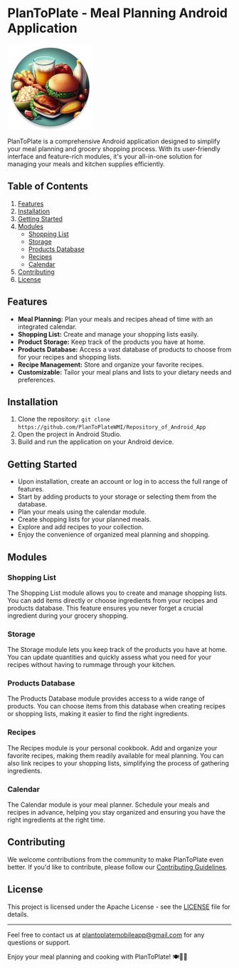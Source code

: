 # PlanToPlate - Meal Planning Android Application

![PlanToPlate Logo](app/src/main/res/mipmap-xxxhdpi/ic_launcher_round.png)

PlanToPlate is a comprehensive Android application designed to simplify your meal planning and grocery shopping process. With its user-friendly interface and feature-rich modules, it's your all-in-one solution for managing your meals and kitchen supplies efficiently.

## Table of Contents

1. [Features](#features)
2. [Installation](#installation)
3. [Getting Started](#getting-started)
4. [Modules](#modules)
    - [Shopping List](#shopping-list)
    - [Storage](#storage)
    - [Products Database](#products-database)
    - [Recipes](#recipes)
    - [Calendar](#calendar)
5. [Contributing](#contributing)
6. [License](#license)

## Features

- **Meal Planning:** Plan your meals and recipes ahead of time with an integrated calendar.
- **Shopping List:** Create and manage your shopping lists easily.
- **Product Storage:** Keep track of the products you have at home.
- **Products Database:** Access a vast database of products to choose from for your recipes and shopping lists.
- **Recipe Management:** Store and organize your favorite recipes.
- **Customizable:** Tailor your meal plans and lists to your dietary needs and preferences.

## Installation

1. Clone the repository: `git clone https://github.com/PlanToPlateWMI/Repository_of_Android_App`
2. Open the project in Android Studio.
3. Build and run the application on your Android device.

## Getting Started

- Upon installation, create an account or log in to access the full range of features.
- Start by adding products to your storage or selecting them from the database.
- Plan your meals using the calendar module.
- Create shopping lists for your planned meals.
- Explore and add recipes to your collection.
- Enjoy the convenience of organized meal planning and shopping.

## Modules

### Shopping List

The Shopping List module allows you to create and manage shopping lists. You can add items directly or choose ingredients from your recipes and products database. This feature ensures you never forget a crucial ingredient during your grocery shopping.

### Storage

The Storage module lets you keep track of the products you have at home. You can update quantities and quickly assess what you need for your recipes without having to rummage through your kitchen.

### Products Database

The Products Database module provides access to a wide range of products. You can choose items from this database when creating recipes or shopping lists, making it easier to find the right ingredients.

### Recipes

The Recipes module is your personal cookbook. Add and organize your favorite recipes, making them readily available for meal planning. You can also link recipes to your shopping lists, simplifying the process of gathering ingredients.

### Calendar

The Calendar module is your meal planner. Schedule your meals and recipes in advance, helping you stay organized and ensuring you have the right ingredients at the right time.

## Contributing

We welcome contributions from the community to make PlanToPlate even better. If you'd like to contribute, please follow our [Contributing Guidelines](CONTRIBUTING.md).

## License

This project is licensed under the Apache License - see the [LICENSE](LICENSE.md) file for details.

---

Feel free to contact us at [plantoplatemobileapp@gmail.com](mailto:plantoplatemobileapp@gmail.com) for any questions or support.

Enjoy your meal planning and cooking with PlanToPlate! 🍽️📆🛒

